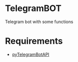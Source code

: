 # TelegramBOT
Telegram bot with some functions

# Requirements
* [pyTelegramBotAPI](https://github.com/eternnoir/pyTelegramBotAPI)
